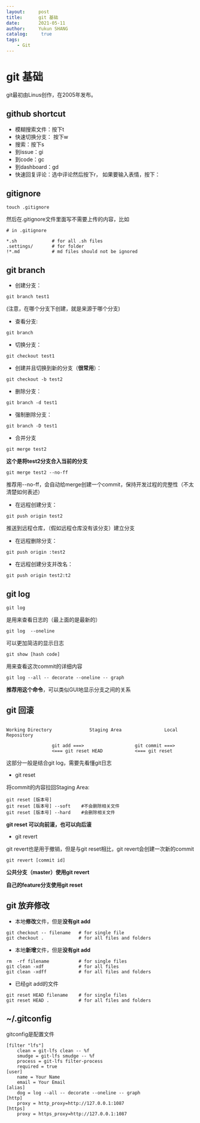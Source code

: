 ```yaml
---
layout:     post
title:      git 基础
date:       2021-05-11
author:     Yukun SHANG
catalog: 	 true
tags:
    - Git
---
```


# git 基础

git最初由Linus创作，在2005年发布。

## github shortcut

- 模糊搜索文件：按下t
- 快速切换分支： 按下w
- 搜索：按下s
- 到issue：gi
- 到code：gc
- 到dashboard：gd
- 快速回复评论：选中评论然后按下r， 如果要输入表情，按下：



## gitignore

```
touch .gitignore
```

然后在.gitignore文件里面写不需要上传的内容，比如

```
# in .gitignore

*.sh             # for all .sh files
.settings/       # for folder
!*.md            # md files should not be ignored
```



## git branch

- 创建分支：

```
git branch test1
```

(注意，在哪个分支下创建，就是来源于哪个分支)

- 查看分支:

```
git branch 
```

- 切换分支：

```
git checkout test1
```

- 创建并且切换到新的分支（**很常用**）：

```
git checkout -b test2  
```

- 删除分支：

```
git branch -d test1
```

- 强制删除分支：

```
git branch -D test1
```

- 合并分支

```
git merge test2
```

**这个是将test2分支合入当前的分支**

```
git merge test2 --no-ff
```

推荐用--no-ff，会自动给merge创建一个commit，保持开发过程的完整性（不太清楚如何表述）

- 在远程创建分支：

```
git push origin test2
```

推送到远程仓库，（假如远程仓库没有该分支）建立分支

- 在远程删除分支：

```
git push origin :test2
```

- 在远程创建分支并改名：

```
git push origin test2:t2
```



## git log

```
git log 
```

是用来查看日志的（最上面的是最新的）

```
git log  --oneline 
```

可以更加简洁的显示日志

```
git show [hash code]
```

用来查看这次commit的详细内容

```
git log --all -- decorate --oneline -- graph
```

**推荐用这个命令**，可以类似GUI地显示分支之间的关系



## git 回滚

```

Working Directory              Staging Area                Local Repository

                 git add ===>             		git commit ===>
                 <=== git reset HEAD      		<=== git reset
```

这部分一般是结合git log，需要先看懂git日志

* git reset

将commit的内容拉回Staging Area:

```
git reset [版本号]
git reset [版本号] --soft    #不会删除相关文件
git reset [版本号] --hard    #会删除相关文件
```

**git reset 可以向前滚，也可以向后滚**

* git revert

git revert也是用于撤销，但是与git reset相比，git revert会创建一次新的commit

```
git revert [commit id]
```

**公共分支（master）使用git revert**

**自己的feature分支使用git reset**



## git 放弃修改

* 本地**修改**文件，但是**没有git add**

```
git checkout -- filename   # for single file
git checkout .             # for all files and folders
```

* 本地**新增**文件，但是**没有git add**

```
rm  -rf filename           # for single files
git clean -xdf             # for all files
git clean -xdff            # for all files and folders
```

* 已经git add的文件

```
git reset HEAD filename    # for single files
git reset HEAD .           # for all files and folders
```





## ~/.gitconfig

gitconfig是配置文件

```
[filter "lfs"]
	clean = git-lfs clean -- %f
	smudge = git-lfs smudge -- %f
	process = git-lfs filter-process
	required = true
[user]
	name = Your Name
	email = Your Email
[alias]
	dog = log --all -- decorate --oneline -- graph
[http]
	proxy = http_proxy=http://127.0.0.1:1087
[https]
	proxy = https_proxy=http://127.0.0.1:1087
```





